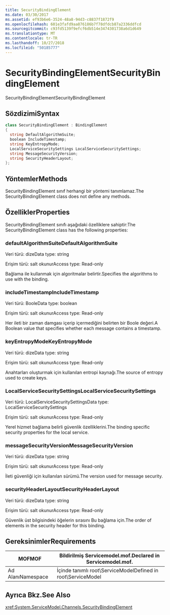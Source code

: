 ```yaml
---
title: SecurityBindingElement
ms.date: 03/30/2017
ms.assetid: ef93b6e6-3524-48a8-94d3-c8837f1872f9
ms.openlocfilehash: 601e3fafd9aa876186b7f78dfdcb87a2336ddfcd
ms.sourcegitcommit: c93fd5139f9efcf6db514e3474301738a6d1d649
ms.translationtype: MT
ms.contentlocale: tr-TR
ms.lasthandoff: 10/27/2018
ms.locfileid: "50185777"
---
```

# <a name="securitybindingelement"></a><span data-ttu-id="dcd38-102">SecurityBindingElement</span><span class="sxs-lookup"><span data-stu-id="dcd38-102">SecurityBindingElement</span></span>
<span data-ttu-id="dcd38-103">SecurityBindingElement</span><span class="sxs-lookup"><span data-stu-id="dcd38-103">SecurityBindingElement</span></span>  
  
## <a name="syntax"></a><span data-ttu-id="dcd38-104">Sözdizimi</span><span class="sxs-lookup"><span data-stu-id="dcd38-104">Syntax</span></span>  
  
```csharp
class SecurityBindingElement : BindingElement  
{  
  string DefaultAlgorithmSuite;  
  boolean IncludeTimestamp;  
  string KeyEntropyMode;  
  LocalServiceSecuritySettings LocalServiceSecuritySettings;  
  string MessageSecurityVersion;  
  string SecurityHeaderLayout;  
};  
```  
  
## <a name="methods"></a><span data-ttu-id="dcd38-105">Yöntemler</span><span class="sxs-lookup"><span data-stu-id="dcd38-105">Methods</span></span>  
 <span data-ttu-id="dcd38-106">SecurityBindingElement sınıf herhangi bir yöntemi tanımlamaz.</span><span class="sxs-lookup"><span data-stu-id="dcd38-106">The SecurityBindingElement class does not define any methods.</span></span>  
  
## <a name="properties"></a><span data-ttu-id="dcd38-107">Özellikler</span><span class="sxs-lookup"><span data-stu-id="dcd38-107">Properties</span></span>  
 <span data-ttu-id="dcd38-108">SecurityBindingElement sınıfı aşağıdaki özelliklere sahiptir:</span><span class="sxs-lookup"><span data-stu-id="dcd38-108">The SecurityBindingElement class has the following properties:</span></span>  
  
### <a name="defaultalgorithmsuite"></a><span data-ttu-id="dcd38-109">defaultAlgorithmSuite</span><span class="sxs-lookup"><span data-stu-id="dcd38-109">DefaultAlgorithmSuite</span></span>  
 <span data-ttu-id="dcd38-110">Veri türü: dize</span><span class="sxs-lookup"><span data-stu-id="dcd38-110">Data type: string</span></span>  
  
 <span data-ttu-id="dcd38-111">Erişim türü: salt okunur</span><span class="sxs-lookup"><span data-stu-id="dcd38-111">Access type: Read-only</span></span>  
  
 <span data-ttu-id="dcd38-112">Bağlama ile kullanmak için algoritmalar belirtir.</span><span class="sxs-lookup"><span data-stu-id="dcd38-112">Specifies the algorithms to use with the binding.</span></span>  
  
### <a name="includetimestamp"></a><span data-ttu-id="dcd38-113">includeTimestamp</span><span class="sxs-lookup"><span data-stu-id="dcd38-113">IncludeTimestamp</span></span>  
 <span data-ttu-id="dcd38-114">Veri türü: Boole</span><span class="sxs-lookup"><span data-stu-id="dcd38-114">Data type: boolean</span></span>  
  
 <span data-ttu-id="dcd38-115">Erişim türü: salt okunur</span><span class="sxs-lookup"><span data-stu-id="dcd38-115">Access type: Read-only</span></span>  
  
 <span data-ttu-id="dcd38-116">Her ileti bir zaman damgası içerip içermediğini belirten bir Boole değeri.</span><span class="sxs-lookup"><span data-stu-id="dcd38-116">A Boolean value that specifies whether each message contains a timestamp.</span></span>  
  
### <a name="keyentropymode"></a><span data-ttu-id="dcd38-117">keyEntropyMode</span><span class="sxs-lookup"><span data-stu-id="dcd38-117">KeyEntropyMode</span></span>  
 <span data-ttu-id="dcd38-118">Veri türü: dize</span><span class="sxs-lookup"><span data-stu-id="dcd38-118">Data type: string</span></span>  
  
 <span data-ttu-id="dcd38-119">Erişim türü: salt okunur</span><span class="sxs-lookup"><span data-stu-id="dcd38-119">Access type: Read-only</span></span>  
  
 <span data-ttu-id="dcd38-120">Anahtarları oluşturmak için kullanılan entropi kaynağı.</span><span class="sxs-lookup"><span data-stu-id="dcd38-120">The source of entropy used to create keys.</span></span>  
  
### <a name="localservicesecuritysettings"></a><span data-ttu-id="dcd38-121">LocalServiceSecuritySettings</span><span class="sxs-lookup"><span data-stu-id="dcd38-121">LocalServiceSecuritySettings</span></span>  
 <span data-ttu-id="dcd38-122">Veri türü: LocalServiceSecuritySettings</span><span class="sxs-lookup"><span data-stu-id="dcd38-122">Data type: LocalServiceSecuritySettings</span></span>  
  
 <span data-ttu-id="dcd38-123">Erişim türü: salt okunur</span><span class="sxs-lookup"><span data-stu-id="dcd38-123">Access type: Read-only</span></span>  
  
 <span data-ttu-id="dcd38-124">Yerel hizmet bağlama belirli güvenlik özelliklerini.</span><span class="sxs-lookup"><span data-stu-id="dcd38-124">The binding specific security properties for the local service.</span></span>  
  
### <a name="messagesecurityversion"></a><span data-ttu-id="dcd38-125">messageSecurityVersion</span><span class="sxs-lookup"><span data-stu-id="dcd38-125">MessageSecurityVersion</span></span>  
 <span data-ttu-id="dcd38-126">Veri türü: dize</span><span class="sxs-lookup"><span data-stu-id="dcd38-126">Data type: string</span></span>  
  
 <span data-ttu-id="dcd38-127">Erişim türü: salt okunur</span><span class="sxs-lookup"><span data-stu-id="dcd38-127">Access type: Read-only</span></span>  
  
 <span data-ttu-id="dcd38-128">İleti güvenliği için kullanılan sürümü.</span><span class="sxs-lookup"><span data-stu-id="dcd38-128">The version used for message security.</span></span>  
  
### <a name="securityheaderlayout"></a><span data-ttu-id="dcd38-129">securityHeaderLayout</span><span class="sxs-lookup"><span data-stu-id="dcd38-129">SecurityHeaderLayout</span></span>  
 <span data-ttu-id="dcd38-130">Veri türü: dize</span><span class="sxs-lookup"><span data-stu-id="dcd38-130">Data type: string</span></span>  
  
 <span data-ttu-id="dcd38-131">Erişim türü: salt okunur</span><span class="sxs-lookup"><span data-stu-id="dcd38-131">Access type: Read-only</span></span>  
  
 <span data-ttu-id="dcd38-132">Güvenlik üst bilgisindeki öğelerin sırasını Bu bağlama için.</span><span class="sxs-lookup"><span data-stu-id="dcd38-132">The order of elements in the security header for this binding.</span></span>  
  
## <a name="requirements"></a><span data-ttu-id="dcd38-133">Gereksinimler</span><span class="sxs-lookup"><span data-stu-id="dcd38-133">Requirements</span></span>  
  
|<span data-ttu-id="dcd38-134">MOF</span><span class="sxs-lookup"><span data-stu-id="dcd38-134">MOF</span></span>|<span data-ttu-id="dcd38-135">Bildirilmiş Servicemodel.mof.</span><span class="sxs-lookup"><span data-stu-id="dcd38-135">Declared in Servicemodel.mof.</span></span>|  
|---------|-----------------------------------|  
|<span data-ttu-id="dcd38-136">Ad Alanı</span><span class="sxs-lookup"><span data-stu-id="dcd38-136">Namespace</span></span>|<span data-ttu-id="dcd38-137">İçinde tanımlı root\ServiceModel</span><span class="sxs-lookup"><span data-stu-id="dcd38-137">Defined in root\ServiceModel</span></span>|  
  
## <a name="see-also"></a><span data-ttu-id="dcd38-138">Ayrıca Bkz.</span><span class="sxs-lookup"><span data-stu-id="dcd38-138">See Also</span></span>  
 <xref:System.ServiceModel.Channels.SecurityBindingElement>
